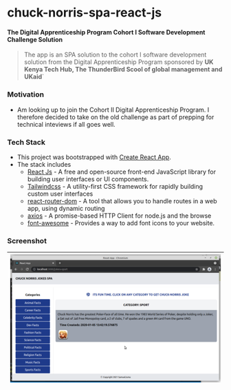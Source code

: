 # chuck-norris-spa-react-js

#### The Digital  Apprenticeship Program Cohort I Software Development Challenge Solution

> The app is an SPA solution to the cohort I software development solution from the Digital Apprenticeship Program sponsored by <b>UK Kenya Tech Hub, The ThunderBird Scool of global management and UKaid</b>`

### Motivation
* Am looking up to join the Cohort II Digital Apprenticeship Program. I therefore decided to take on the old challenge as part of prepping for technical inteviews if all goes well. 

### Tech Stack
* This project was bootstrapped with [Create React App](https://github.com/facebook/create-react-app).
* The stack includes
	* [React Js][1] - A free and open-source front-end JavaScript library for building user interfaces or UI components.
	* [Tailwindcss][2] - A utility-first CSS framework for rapidly building custom user interfaces
	* [react-router-dom][3] - A tool that allows you to handle routes in a web app, using dynamic routing
	* [axios][4] - A promise-based HTTP Client for node.js and the browse
	* [font-awesome][5] - Provides a way to add font icons to your website.


### Screenshot
|<img src="screenshots/1.png"/>|
|:--:|

[1]: https://github.com/facebook/create-react-app
[2]: https://tailwindcss.com/docs
[3]: https://reactrouter.com/web/guides/quick-start
[4]: https://axios-http.com/docs/intro
[5]: https://fontawesome.com/
